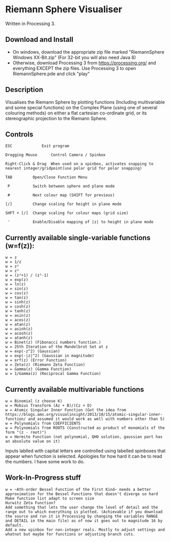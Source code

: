 # Riemann Sphere Visualiser

Written in Processing 3.
## Download and Install
 - On windows, download the appropriate zip file marked "RiemannSphere Windows XX-Bit.zip" (For 32-bit you will also need Java 8)
 - Otherwise, download Processing 3 from https://processing.org/ and everything EXCEPT the zip files. Use Processing 3 to open RiemannSphere.pde and click "play"

## Description 
Visualises the Riemann Sphere by plotting functions (Including multivariable and some special functions) on the Complex Plane (using one of several colouring methods) on either a flat cartesian co-ordinate grid, or its stereographic projection to the Riemann Sphere.

## Controls
	ESC 			Exit program
	
    Dragging Mouse		Control Camera / Spinbox
    
    Right-Click & Drag 	When used on a spinbox, activates snapping to nearest integer/gridpoint(use polar grid for polar snapping)
    
	TAB			Open/Close Function Menu
	
	 P 			Switch between sphere and plane mode
	 
	 #			Next colour map (SHIFT for previous)
	 
	[/]			Change scaling for height in plane mode
	
    SHFT + [/]	Change scaling for colour maps (grid size)
    
   	 '			Enable/Disable mapping of |z| to height in plane mode



## Currently available single-variable functions (w=f(z)):

	w = z
	w = 1/z
	w = z²
	w = z³
	w = (z²+1) / (z²-1)
	w = exp(z)
	w = ln(z)
	w = sin(z)
	w = cos(z)
	w = tan(z)
	w = sinh(z)
	w = cosh(z)
	w = tanh(z)
	w = asin(z)
	w = acos(z)
	w = atan(z)
	w = asinh(z)
	w = acosh(z)
	w = atanh(z)	
	w = Binet(z) (Fibonacci numbers function.)
	w = 25th Iteration of the Mandelbrot Set at z
	w = exp(-z^2) (Gaussian)
	w = exp(-|z|^2) (Gaussian in magnitude)
	w = erf(z) (Error Function)
	w = Zeta(z) (Riemann Zeta Function)
	w = Gamma(z) (Gamma Function)
	w = 1/Gamma(z) (Reciprocal Gamma Function)

## Currently available multivariable functions

	w = Binomial (z choose K)
	w = Mobius Transform (Az + B)/(Cz + D)
	w = Atomic Singular Inner Function (Got the idea from https://blogs.ams.org/visualinsight/2013/10/15/atomic-singular-inner-function/ and assumed it would work as well with numbers other than 5)
	w = Polynomials from COEFFICIENTS
	w = Polynomials from ROOTS (Constructed as product of monomials of the form "(z - root)")
	w = Hermite Function (not polynomial, QHO solution, gaussian part has an absolute value on it)
Inputs lablled with capital letters are controlled using labelled spinboxes that appear when function is selected. Apologies for how hard it can be to read the numbers. I have some work to do.

## Work-In-Progress stuff
	w = ~Ath-order Bessel Function of the First Kind~ needs a better approximation for the Bessel Functions that doesn't diverge so hard
	Make function list adapt to screen size
	Hurwitz Zeta Function?
	Add something that lets the user change the level of detail and the range out to which everything is plotted. (Achievable if you download the source and run it in Processing by changing the variables RANGE and DETAIL in the main file) as of now it goes out to magnitude 16 by default.
	Add a new spinbox for non-integer reals. Mostly to adjust settings and whatnot but maybe for functions or adjusting branch cuts.

